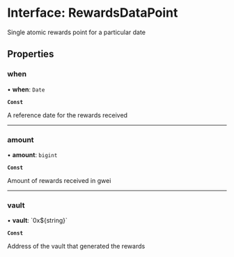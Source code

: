 # Interface: RewardsDataPoint

Single atomic rewards point for a particular date

## Properties

### when

• **when**: `Date`

**`Const`**

A reference date for the rewards received

___

### amount

• **amount**: `bigint`

**`Const`**

Amount of rewards received in gwei

___

### vault

• **vault**: \`0x$\{string}\`

**`Const`**

Address of the vault that generated the rewards
